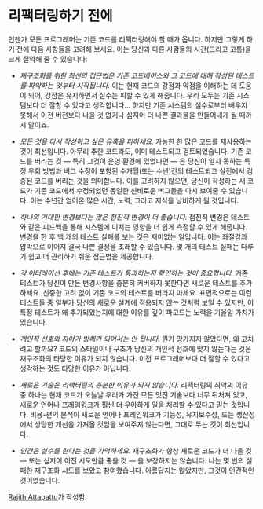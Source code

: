# 리팩터링하기 전에

언젠가 모든 프로그래머는 기존 코드를 리팩터링해야 할 때가 옵니다. 하지만 그렇게 하기 전에 다음 사항들을 고려해 보세요. 이는 당신과 다른 사람들의 시간(그리고 고통)을 크게 절약해 줄 수 있습니다:

- *재구조화를 위한 최선의 접근법은 기존 코드베이스와 그 코드에 대해 작성된 테스트를 파악하는 것부터 시작됩니다.* 이는 현재 코드의 강점과 약점을 이해하는 데 도움이 되어, 강점은 유지하면서 실수는 피할 수 있게 해줍니다. 우리 모두는 기존 시스템보다 더 잘할 수 있다고 생각합니다... 하지만 기존 시스템의 실수로부터 배우지 못해서 이전 버전보다 나을 것 없거나 심지어 더 나쁜 결과물을 만들어내게 될 때까지 말이죠.

- *모든 것을 다시 작성하고 싶은 유혹을 피하세요.* 가능한 한 많은 코드를 재사용하는 것이 최선입니다. 아무리 추한 코드라도, 이미 테스트되고 검토되었습니다. 기존 코드를 버리는 것 — 특히 그것이 운영 환경에 있었다면 — 은 당신이 알지 못하는 특정 우회 방법과 버그 수정이 포함된 수개월(또는 수년)간의 테스트되고 실전에서 검증된 코드를 버리는 것을 의미합니다. 이를 고려하지 않으면, 당신이 작성하는 새 코드가 기존 코드에서 수정되었던 동일한 신비로운 버그들을 다시 보여줄 수 있습니다. 이는 수년간 얻어온 많은 시간, 노력, 그리고 지식을 낭비하게 될 것입니다.

- *하나의 거대한 변경보다는 많은 점진적 변경이 더 좋습니다.* 점진적 변경은 테스트와 같은 피드백을 통해 시스템에 미치는 영향을 더 쉽게 측정할 수 있게 해줍니다. 변경을 한 후 백 개의 테스트 실패를 보는 것은 재미없는 일입니다. 이는 좌절감과 압박으로 이어져 결국 나쁜 결정을 초래할 수 있습니다. 몇 개의 테스트 실패는 다루기 쉽고 더 관리하기 쉬운 접근법을 제공합니다.

- *각 이터레이션 후에는 기존 테스트가 통과하는지 확인하는 것이 중요합니다.* 기존 테스트가 당신이 만든 변경사항을 충분히 커버하지 못한다면 새로운 테스트를 추가하세요. 신중한 고려 없이 기존 코드의 테스트를 버리지 마세요. 표면적으로는 이런 테스트들 중 일부가 당신의 새로운 설계에 적용되지 않는 것처럼 보일 수 있지만, 이 특정 테스트가 왜 추가되었는지에 대한 이유를 깊이 파고드는 노력을 기울일 가치가 있습니다.

- *개인적 선호와 자아가 방해가 되어서는 안 됩니다.* 뭔가 망가지지 않았다면, 왜 고치려고 할까요? 코드의 스타일이나 구조가 당신의 개인적 선호에 맞지 않는다는 것은 재구조화의 타당한 이유가 되지 않습니다. 이전 프로그래머보다 더 잘할 수 있다고 생각하는 것도 타당한 이유가 아닙니다.

- *새로운 기술은 리팩터링의 충분한 이유가 되지 않습니다.* 리팩터링의 최악의 이유 중 하나는 현재 코드가 오늘날 우리가 가진 모든 멋진 기술보다 너무 뒤처져 있고, 새로운 언어나 프레임워크가 훨씬 더 우아하게 일을 처리할 수 있다고 믿는 것입니다. 비용-편익 분석이 새로운 언어나 프레임워크가 기능성, 유지보수성, 또는 생산성에서 상당한 개선을 가져올 것임을 보여주지 않는다면, 그대로 두는 것이 최선입니다.

- *인간은 실수를 한다는 것을 기억하세요.* 재구조화가 항상 새로운 코드가 더 나을 것 — 또는 심지어 이전 시도만큼 좋을 것 — 을 보장하지는 않습니다. 나는 몇 번의 실패한 재구조화 시도를 보았고 참여했습니다. 아름답지는 않았지만, 그것이 인간적인 것이었습니다.

[Rajith Attapattu](http://programmer.97things.oreilly.com/wiki/index.php/Rajith_Attapattu)가 작성함.